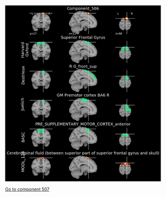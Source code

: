 


![506](preliminary/506.jpg "Component 506")

[Go to component 507](https://parietal-inria.github.io/MODL_atlas/1024/507 "Component 507")